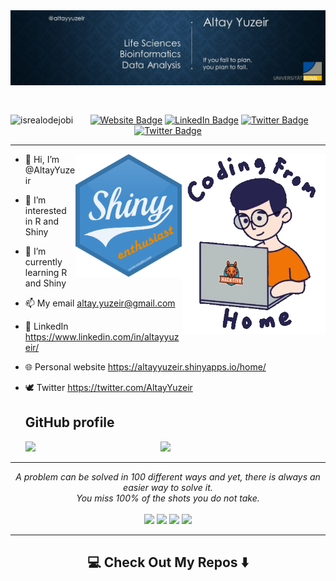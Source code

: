 <!-- Heading -->
<img src="https://raw.githubusercontent.com/AltayYuzeir/AltayYuzeir/main/assets/banner.jpg" alt="Introduction Banner.." style="text-align: center; margin-bottom: 30px;" />

<!-- Profile Views -->
<p align="center">
        <img src="https://komarev.com/ghpvc/?username=AltayYuzeir&label=Profile%20views&color=orange&style=flat" alt="isrealodejobi" align="left"/>
    <a target="_blank" href="https://altayyuzeir.shinyapps.io/home/"><img src="https://img.shields.io/badge/-Webpage-informational?style=plastic&amp;labelColor=informational&amp;logo=Atlassian&amp;link=https://altayyuzeir.shinyapps.io/home/" alt="Website Badge"></a>
        <a target="_blank" href="https://linkedin.com/in/altayyuzeir/"><img src="https://img.shields.io/badge/-LinkedIn-blue?style=plastic&amp;labelColor=blue&amp;logo=LinkedIn&amp;link=https://linkedin.com/in/altayyuzeir/" alt="LinkedIn Badge"></a> 
         <a target="_blank" href="mailto:altay.yuzeir@gmail.com"><img src="https://img.shields.io/badge/-Gmail-informational?style=plastic&amp;labelColor=informational&amp;logo=Gmail&amp;link=mailto:altay.yuzeir@gmail.com" alt="Twitter Badge"></a>
       <a target="_blank" href="https://twitter.com/AltayYuzeir/"><img src="https://img.shields.io/badge/-Twitter-informational?style=plastic&amp;labelColor=informational&amp;logo=Twitter&amp;link=https://twitter.com/AltayYuzeir" alt="Twitter Badge"></a>
</p>

---
<img align='right' src="https://raw.githubusercontent.com/AltayYuzeir/AltayYuzeir/main/assets/giphy.webp" width="230">

<img align='right' src="https://raw.githubusercontent.com/AltayYuzeir/AltayYuzeir/main/assets/shiny_logo.png" width="170">


- 👋 Hi, I’m @AltayYuzeir
- 👀 I’m interested in R and Shiny
- 🌱 I’m currently learning R and Shiny
- 📫 My email altay.yuzeir@gmail.com
- :link: LinkedIn https://www.linkedin.com/in/altayyuzeir/
- :globe_with_meridians: Personal website https://altayyuzeir.shinyapps.io/home/
- :dove: Twitter https://twitter.com/AltayYuzeir

  <h2>GitHub profile </h2>
  
  <p align="center">
  <img height="auto" width="45%" src ="https://github-readme-stats.vercel.app/api?username=AltayYuzeir&hide_title=false&show_icons=true&count_private=true&theme=darcula&hide_border=true&hide_rank=&bg_color" align = "left">
 <!--    <img src ="https://github-readme-streak-stats.herokuapp.com?user=AltayYuzeir&theme=darcula&hide_border=true&background"> -->
  <img height="auto" width="43%" src ="https://github-readme-stats.vercel.app/api/top-langs/?username=AltayYuzeir&layout=compact&hide_border=true&theme=darcula&bg_color&langs_count=6&&exclude_repo">
</p>

<hr>
<p align="center">
   <i>A problem can be solved in 100 different ways and yet, there is always an easier way to solve it.</i>
   <br>
   <i>You miss 100% of the shots you do not take.</i>
   <br>
<br>
<a target="_blank" href="https://altayyuzeir.shinyapps.io/home/"><img src="https://img.shields.io/badge/-Webpage-e68a00?style=for-the-badge&logo=Atlassian&logoColor=white"></img></a>	
<a target="_blank" href="https://www.linkedin.com/in/altayyuzeir"><img src="https://img.shields.io/badge/-LinkedIn-0077B5?style=for-the-badge&logo=Linkedin&logoColor=white"></img></a>
<a target="_blank" href="mailto:altay.yuzeir@gmail.com"><img src="https://img.shields.io/badge/-Gmail-D14836?style=for-the-badge&logo=Gmail&logoColor=white"></img></a>
<a target="_blank" href="https://twitter.com/AltayYuzeir"><img src="https://img.shields.io/badge/-Twitter-1DA1F2?style=for-the-badge&logo=Twitter&logoColor=white"></img></a>

<hr>

<h2  align="center">💻 Check Out My Repos ⬇️ </h2>

<!---
AltayYuzeir/AltayYuzeir is a ✨ special ✨ repository because its `README.md` (this file) appears on your GitHub profile.
You can click the Preview link to take a look at your changes.
--->

